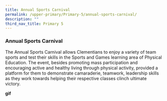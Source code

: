 ```yaml
---
title: Annual Sports Carnival
permalink: /upper-primary/Primary-5/annual-sports-carnival/
description: ""
third_nav_title: Primary 5
---
```

### Annual Sports Carnival
The Annual Sports Carnival allows Clementians to enjoy a variety of team sports and test their skills in the Sports and Games learning area of Physical Education. The event, besides promoting mass participation and encouraging active and healthy living through physical activity, provided a platform for them to demonstrate camaraderie, teamwork, leadership skills as they work towards helping their respective classes clinch ultimate victory.

**gif**